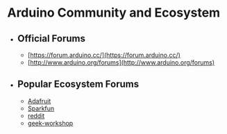 # Arduino Community and Ecosystem

* ## Official Forums
    * [https://forum.arduino.cc/](https://forum.arduino.cc/)
    * [http://www.arduino.org/forums](http://www.arduino.org/forums)
* ## Popular Ecosystem Forums
    * [Adafruit](https://forums.adafruit.com/viewforum.php?f=37)
    * [Sparkfun](https://forum.sparkfun.com/viewforum.php?f=32)
    * [reddit](https://www.reddit.com/r/arduino/)
    * [geek-workshop](http://www.geek-workshop.com/portal.php?mod=list&catid=1)